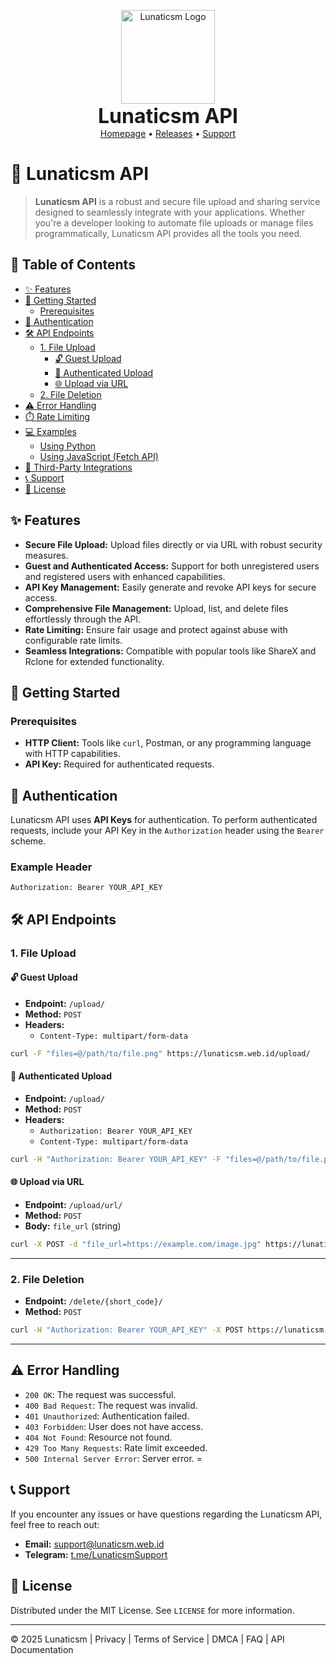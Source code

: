 <p align="center">
    <img src="https://lunaticsm.web.id" alt="Lunaticsm Logo" width="150"/>
    <br>
    <b style="font-size: 32px;">Lunaticsm API</b>
    <br>
    <a href="https://lunaticsm.web.id/">Homepage</a>
    •
    <a href="https://github.com/lunaticsm/lunaticsm-api/releases">Releases</a>
    •
    <a href="https://t.me/lunaticsmchat">Support</a>
</p>

# 🚀 Lunaticsm API

> **Lunaticsm API** is a robust and secure file upload and sharing service designed to seamlessly integrate with your applications. Whether you're a developer looking to automate file uploads or manage files programmatically, Lunaticsm API provides all the tools you need.

## 📑 Table of Contents

- [✨ Features](#-features)
- [🔧 Getting Started](#-getting-started)
  - [Prerequisites](#prerequisites)
- [🔐 Authentication](#-authentication)
- [🛠️ API Endpoints](#️-api-endpoints)
  - [1. File Upload](#1-file-upload)
    - [🔓 Guest Upload](#-guest-upload)
    - [🔑 Authenticated Upload](#-authenticated-upload)
    - [🌐 Upload via URL](#-upload-via-url)
  - [2. File Deletion](#2-file-deletion)
- [⚠️ Error Handling](#️-error-handling)
- [⏱️ Rate Limiting](#️-rate-limiting)
- [💻 Examples](#-examples)
  - [Using Python](#using-python)
  - [Using JavaScript (Fetch API)](#using-javascript-fetch-api)
- [🔗 Third-Party Integrations](#-third-party-integrations)
- [📞 Support](#-support)
- [📜 License](#-license)

## ✨ Features

- **Secure File Upload:** Upload files directly or via URL with robust security measures.
- **Guest and Authenticated Access:** Support for both unregistered users and registered users with enhanced capabilities.
- **API Key Management:** Easily generate and revoke API keys for secure access.
- **Comprehensive File Management:** Upload, list, and delete files effortlessly through the API.
- **Rate Limiting:** Ensure fair usage and protect against abuse with configurable rate limits.
- **Seamless Integrations:** Compatible with popular tools like ShareX and Rclone for extended functionality.

## 🔧 Getting Started

### Prerequisites

- **HTTP Client:** Tools like `curl`, Postman, or any programming language with HTTP capabilities.
- **API Key:** Required for authenticated requests.


## 🔐 Authentication

Lunaticsm API uses **API Keys** for authentication. To perform authenticated requests, include your API Key in the `Authorization` header using the `Bearer` scheme.

### Example Header

```http
Authorization: Bearer YOUR_API_KEY
```

## 🛠️ API Endpoints

### 1. File Upload

#### 🔓 Guest Upload
- **Endpoint:** `/upload/`
- **Method:** `POST`
- **Headers:** 
    - `Content-Type: multipart/form-data`

```bash
curl -F "files=@/path/to/file.png" https://lunaticsm.web.id/upload/
```

#### 🔑 Authenticated Upload
- **Endpoint:** `/upload/`
- **Method:** `POST`
- **Headers:** 
    - `Authorization: Bearer YOUR_API_KEY`
    - `Content-Type: multipart/form-data`

```bash
curl -H "Authorization: Bearer YOUR_API_KEY" -F "files=@/path/to/file.png" https://lunaticsm.web.id/upload/
```

#### 🌐 Upload via URL
- **Endpoint:** `/upload/url/`
- **Method:** `POST`
- **Body:** `file_url` (string)

```bash
curl -X POST -d "file_url=https://example.com/image.jpg" https://lunaticsm.web.id/upload/url/
```

---

### 2. File Deletion
- **Endpoint:** `/delete/{short_code}/`
- **Method:** `POST`

```bash
curl -H "Authorization: Bearer YOUR_API_KEY" -X POST https://lunaticsm.web.id/delete/SHORT_CODE
```

---


## ⚠️ Error Handling

- `200 OK`: The request was successful.
- `400 Bad Request`: The request was invalid.
- `401 Unauthorized`: Authentication failed.
- `403 Forbidden`: User does not have access.
- `404 Not Found`: Resource not found.
- `429 Too Many Requests`: Rate limit exceeded.
- `500 Internal Server Error`: Server error.
=
## 📞 Support

If you encounter any issues or have questions regarding the Lunaticsm API, feel free to reach out:

- **Email:** support@lunaticsm.web.id
- **Telegram:** [t.me/LunaticsmSupport](https://t.me/lunaticsmchat)

## 📜 License

Distributed under the MIT License. See `LICENSE` for more information.

---

© 2025 Lunaticsm | Privacy | Terms of Service | DMCA | FAQ | API Documentation
